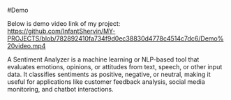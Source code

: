 #Demo

Below is demo video link of my project:
https://github.com/InfantShervin/MY-PROJECTS/blob/782892410fa734f9d0ec38830d4778c4514c7dc6/Demo%20video.mp4

A Sentiment Analyzer is a machine learning or NLP-based tool that evaluates emotions, opinions, or attitudes from text, speech, or other input data. It classifies sentiments as positive, negative, or neutral, making it useful for applications like customer feedback analysis, social media monitoring, and chatbot interactions.


